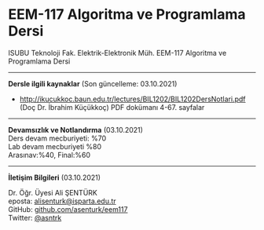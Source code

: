 # EEM-117 Algoritma ve Programlama Dersi
ISUBU Teknoloji Fak. Elektrik-Elektronik Müh. EEM-117 Algoritma ve Programlama Dersi


--- 

**Dersle ilgili kaynaklar** (Son güncelleme: 03.10.2021)

- http://ikucukkoc.baun.edu.tr/lectures/BIL1202/BIL1202DersNotlari.pdf   
  (Doç Dr. İbrahim Küçükkoç) PDF dokümanı 4-67. sayfalar

---

**Devamsızlık ve Notlandırma** (03.10.2021)   
Ders devam mecburiyeti: %70   
Lab devam mecburiyeti %80   
Arasınav:%40, Final:%60  

---

**İletişim Bilgileri** (03.10.2021)

Dr. Öğr. Üyesi Ali ŞENTÜRK   
eposta: alisenturk@isparta.edu.tr   
GitHub: [github.com/asenturk/eem117](#)   
Twitter: [@asntrk](https://twitter.com/asntrk)